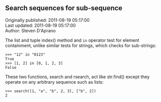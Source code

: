 ## Search sequences for sub-sequence  
Originally published: 2011-08-19 05:17:00  
Last updated: 2011-08-19 05:17:00  
Author: Steven D'Aprano  
  
The list and tuple index() method and ``in`` operator test for element containment, unlike similar tests for strings, which checks for sub-strings:

    >>> "12" in "0123"
    True
    >>> [1, 2] in [0, 1, 2, 3]
    False


These two functions, search and rsearch, act like str.find() except they operate on any arbitrary sequence such as lists:

    >>> search([1, "a", "b", 2, 3], ["b", 2])
    2


